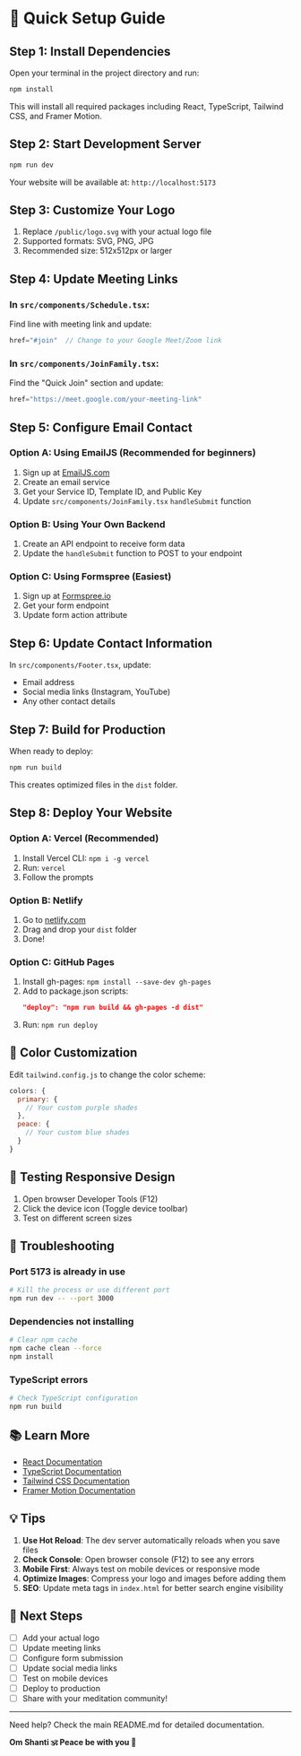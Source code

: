 # 🚀 Quick Setup Guide

## Step 1: Install Dependencies

Open your terminal in the project directory and run:

```bash
npm install
```

This will install all required packages including React, TypeScript, Tailwind CSS, and Framer Motion.

## Step 2: Start Development Server

```bash
npm run dev
```

Your website will be available at: `http://localhost:5173`

## Step 3: Customize Your Logo

1. Replace `/public/logo.svg` with your actual logo file
2. Supported formats: SVG, PNG, JPG
3. Recommended size: 512x512px or larger

## Step 4: Update Meeting Links

### In `src/components/Schedule.tsx`:
Find line with meeting link and update:
```typescript
href="#join"  // Change to your Google Meet/Zoom link
```

### In `src/components/JoinFamily.tsx`:
Find the "Quick Join" section and update:
```typescript
href="https://meet.google.com/your-meeting-link"
```

## Step 5: Configure Email Contact

### Option A: Using EmailJS (Recommended for beginners)
1. Sign up at [EmailJS.com](https://www.emailjs.com/)
2. Create an email service
3. Get your Service ID, Template ID, and Public Key
4. Update `src/components/JoinFamily.tsx` `handleSubmit` function

### Option B: Using Your Own Backend
1. Create an API endpoint to receive form data
2. Update the `handleSubmit` function to POST to your endpoint

### Option C: Using Formspree (Easiest)
1. Sign up at [Formspree.io](https://formspree.io/)
2. Get your form endpoint
3. Update form action attribute

## Step 6: Update Contact Information

In `src/components/Footer.tsx`, update:
- Email address
- Social media links (Instagram, YouTube)
- Any other contact details

## Step 7: Build for Production

When ready to deploy:

```bash
npm run build
```

This creates optimized files in the `dist` folder.

## Step 8: Deploy Your Website

### Option A: Vercel (Recommended)
1. Install Vercel CLI: `npm i -g vercel`
2. Run: `vercel`
3. Follow the prompts

### Option B: Netlify
1. Go to [netlify.com](https://netlify.com)
2. Drag and drop your `dist` folder
3. Done!

### Option C: GitHub Pages
1. Install gh-pages: `npm install --save-dev gh-pages`
2. Add to package.json scripts:
   ```json
   "deploy": "npm run build && gh-pages -d dist"
   ```
3. Run: `npm run deploy`

## 🎨 Color Customization

Edit `tailwind.config.js` to change the color scheme:

```javascript
colors: {
  primary: {
    // Your custom purple shades
  },
  peace: {
    // Your custom blue shades
  }
}
```

## 📱 Testing Responsive Design

1. Open browser Developer Tools (F12)
2. Click the device icon (Toggle device toolbar)
3. Test on different screen sizes

## 🐛 Troubleshooting

### Port 5173 is already in use
```bash
# Kill the process or use different port
npm run dev -- --port 3000
```

### Dependencies not installing
```bash
# Clear npm cache
npm cache clean --force
npm install
```

### TypeScript errors
```bash
# Check TypeScript configuration
npm run build
```

## 📚 Learn More

- [React Documentation](https://react.dev)
- [TypeScript Documentation](https://www.typescriptlang.org/docs/)
- [Tailwind CSS Documentation](https://tailwindcss.com/docs)
- [Framer Motion Documentation](https://www.framer.com/motion/)

## 💡 Tips

1. **Use Hot Reload**: The dev server automatically reloads when you save files
2. **Check Console**: Open browser console (F12) to see any errors
3. **Mobile First**: Always test on mobile devices or responsive mode
4. **Optimize Images**: Compress your logo and images before adding them
5. **SEO**: Update meta tags in `index.html` for better search engine visibility

## 🎯 Next Steps

- [ ] Add your actual logo
- [ ] Update meeting links
- [ ] Configure form submission
- [ ] Update social media links
- [ ] Test on mobile devices
- [ ] Deploy to production
- [ ] Share with your meditation community!

---

Need help? Check the main README.md for detailed documentation.

**Om Shanti 🕉️ Peace be with you 🌸**

